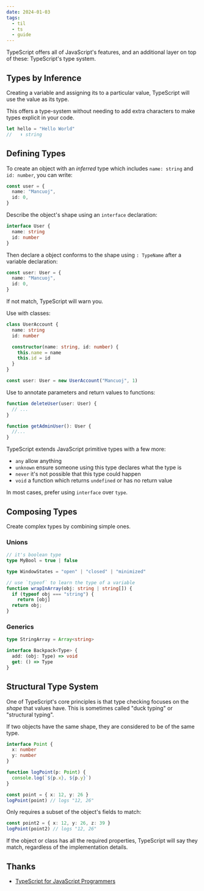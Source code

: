 ```yaml
---
date: 2024-01-03
tags:
  - til
  - ts
  - guide
---
```


TypeScript offers all of JavaScript's features, and an additional layer on top of these: TypeScript's type system.

## Types by Inference

Creating a variable and assigning its to a particular value, TypeScript will use the value as its type.

This offers a type-system without needing to add extra characters to make types explicit in your code.

```ts
let hello = "Hello World"
//   ⬆️ string
```

## Defining Types

To create an object with an _inferred_ type which includes `name: string` and `id: number`, you can write:

```ts
const user = {
  name: "Mancuoj",
  id: 0,
}
```

Describe the object's shape using an `interface` declaration:

```ts
interface User {
  name: string
  id: number
}
```

Then declare a object conforms to the shape using `: TypeName` after a variable declaration:

```ts
const user: User = {
  name: "Mancuoj",
  id: 0,
}
```

If not match, TypeScript will warn you.

Use with classes:

```ts
class UserAccount {
  name: string
  id: number

  constructor(name: string, id: number) {
    this.name = name
    this.id = id
  }
}

const user: User = new UserAccount("Mancuoj", 1)
```

Use to annotate parameters and return values to functions:

```ts
function deleteUser(user: User) {
  // ...
}

function getAdminUser(): User {
  //...
}
```

TypeScript extends JavaScript primitive types with a few more:

- `any` allow anything
- `unknown` ensure someone using this type declares what the type is
- `never` it's not possible that this type could happen
- `void` a function which returns `undefined` or has no return value

In most cases, prefer using `interface` over `type`.

## Composing Types

Create complex types by combining simple ones.

### Unions

```ts
// it's boolean type
type MyBool = true | false

type WindowStates = "open" | "closed" | "minimized"

// use `typeof` to learn the type of a variable
function wrapInArray(obj: string | string[]) {
  if (typeof obj === "string") {
    return [obj]
  return obj;
}
```

### Generics

```ts
type StringArray = Array<string>

interface Backpack<Type> {
  add: (obj: Type) => void
  get: () => Type
}
```

## Structural Type System

One of TypeScript's core principles is that type checking focuses on the _shape_ that values have. This is sometimes called "duck typing" or "structural typing".

If two objects have the same shape, they are considered to be of the same type.

```ts
interface Point {
  x: number
  y: number
}

function logPoint(p: Point) {
  console.log(`${p.x}, ${p.y}`)
}

const point = { x: 12, y: 26 }
logPoint(point) // logs "12, 26"
```

Only requires a subset of the object's fields to match:

```ts
const point2 = { x: 12, y: 26, z: 39 }
logPoint(point2) // logs "12, 26"
```

If the object or class has all the required properties, TypeScript will say they match, regardless of the implementation details.

## Thanks

- [TypeScript for JavaScript Programmers](https://www.typescriptlang.org/docs/handbook/typescript-in-5-minutes.html)

